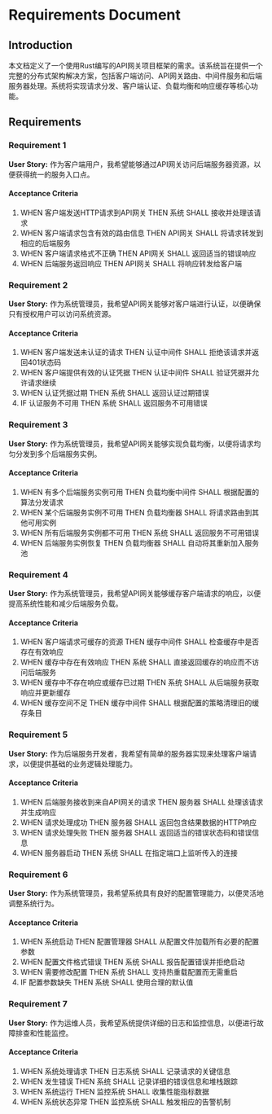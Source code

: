 # Requirements Document

## Introduction

本文档定义了一个使用Rust编写的API网关项目框架的需求。该系统旨在提供一个完整的分布式架构解决方案，包括客户端访问、API网关路由、中间件服务和后端服务器处理。系统将实现请求分发、客户端认证、负载均衡和响应缓存等核心功能。

## Requirements

### Requirement 1

**User Story:** 作为客户端用户，我希望能够通过API网关访问后端服务器资源，以便获得统一的服务入口点。

#### Acceptance Criteria

1. WHEN 客户端发送HTTP请求到API网关 THEN 系统 SHALL 接收并处理该请求
2. WHEN 客户端请求包含有效的路由信息 THEN API网关 SHALL 将请求转发到相应的后端服务
3. WHEN 客户端请求格式不正确 THEN API网关 SHALL 返回适当的错误响应
4. WHEN 后端服务返回响应 THEN API网关 SHALL 将响应转发给客户端

### Requirement 2

**User Story:** 作为系统管理员，我希望API网关能够对客户端进行认证，以便确保只有授权用户可以访问系统资源。

#### Acceptance Criteria

1. WHEN 客户端发送未认证的请求 THEN 认证中间件 SHALL 拒绝该请求并返回401状态码
2. WHEN 客户端提供有效的认证凭据 THEN 认证中间件 SHALL 验证凭据并允许请求继续
3. WHEN 认证凭据过期 THEN 系统 SHALL 返回认证过期错误
4. IF 认证服务不可用 THEN 系统 SHALL 返回服务不可用错误

### Requirement 3

**User Story:** 作为系统管理员，我希望API网关能够实现负载均衡，以便将请求均匀分发到多个后端服务实例。

#### Acceptance Criteria

1. WHEN 有多个后端服务实例可用 THEN 负载均衡中间件 SHALL 根据配置的算法分发请求
2. WHEN 某个后端服务实例不可用 THEN 负载均衡器 SHALL 将请求路由到其他可用实例
3. WHEN 所有后端服务实例都不可用 THEN 系统 SHALL 返回服务不可用错误
4. WHEN 后端服务实例恢复 THEN 负载均衡器 SHALL 自动将其重新加入服务池

### Requirement 4

**User Story:** 作为系统管理员，我希望API网关能够缓存客户端请求的响应，以便提高系统性能和减少后端服务负载。

#### Acceptance Criteria

1. WHEN 客户端请求可缓存的资源 THEN 缓存中间件 SHALL 检查缓存中是否存在有效响应
2. WHEN 缓存中存在有效响应 THEN 系统 SHALL 直接返回缓存的响应而不访问后端服务
3. WHEN 缓存中不存在响应或缓存已过期 THEN 系统 SHALL 从后端服务获取响应并更新缓存
4. WHEN 缓存空间不足 THEN 缓存中间件 SHALL 根据配置的策略清理旧的缓存条目

### Requirement 5

**User Story:** 作为后端服务开发者，我希望有简单的服务器实现来处理客户端请求，以便提供基础的业务逻辑处理能力。

#### Acceptance Criteria

1. WHEN 后端服务接收到来自API网关的请求 THEN 服务器 SHALL 处理该请求并生成响应
2. WHEN 请求处理成功 THEN 服务器 SHALL 返回包含结果数据的HTTP响应
3. WHEN 请求处理失败 THEN 服务器 SHALL 返回适当的错误状态码和错误信息
4. WHEN 服务器启动 THEN 系统 SHALL 在指定端口上监听传入的连接

### Requirement 6

**User Story:** 作为系统管理员，我希望系统具有良好的配置管理能力，以便灵活地调整系统行为。

#### Acceptance Criteria

1. WHEN 系统启动 THEN 配置管理器 SHALL 从配置文件加载所有必要的配置参数
2. WHEN 配置文件格式错误 THEN 系统 SHALL 报告配置错误并拒绝启动
3. WHEN 需要修改配置 THEN 系统 SHALL 支持热重载配置而无需重启
4. IF 配置参数缺失 THEN 系统 SHALL 使用合理的默认值

### Requirement 7

**User Story:** 作为运维人员，我希望系统提供详细的日志和监控信息，以便进行故障排查和性能监控。

#### Acceptance Criteria

1. WHEN 系统处理请求 THEN 日志系统 SHALL 记录请求的关键信息
2. WHEN 发生错误 THEN 系统 SHALL 记录详细的错误信息和堆栈跟踪
3. WHEN 系统运行 THEN 监控系统 SHALL 收集性能指标数据
4. WHEN 系统状态异常 THEN 监控系统 SHALL 触发相应的告警机制